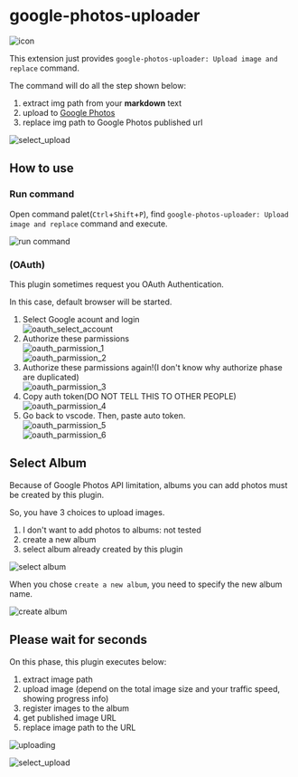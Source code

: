 # google-photos-uploader

![icon](images/icon.png)

This extension just provides `google-photos-uploader: Upload image and replace` command.

The command will do all the step shown below:

1. extract img path from your **markdown** text
2. upload to [Google Photos](https://www.google.com/photos/about/)
3. replace img path to Google Photos published url

![select_upload](images/select_upload.gif)

## How to use

### Run command

Open command palet(`Ctrl`+`Shift`+`P`), find `google-photos-uploader: Upload image and replace` command and execute.

![run command](images/first&#32;step.png)

### (OAuth)

This plugin sometimes request you OAuth Authentication.

In this case, default browser will be started.

1. Select Google acount and login  
![oauth_select_account](images/oauth_select_account.png)
2. Authorize these parmissions  
![oauth_parmission_1](images/oauth_parmission_1.png)  
![oauth_parmission_2](images/oauth_parmission_2.png)
3. Authorize these parmissions again!(I don't know why authorize phase are duplicated)  
![oauth_parmission_3](images/oauth_parmission_3.png)
4. Copy auth token(DO NOT TELL THIS TO OTHER PEOPLE)  
![oauth_parmission_4](images/oauth_parmission_4.png)
5. Go back to vscode. Then, paste auto token.  
![oauth_parmission_5](images/oauth_parmission_5.png)  
![oauth_parmission_6](images/oauth_parmission_6.png)

## Select Album

Because of Google Photos API limitation, albums you can add photos must be created by this plugin.

So, you have 3 choices to upload images.

1. I don't want to add photos to albums: not tested
2. create a new album
3. select album already created by this plugin

![select album](images/select&#32;album.png)

When you chose `create a new album`, you need to specify the new album name.

![create album](images/create&#32;album.png)

## Please wait for seconds

On this phase, this plugin executes below:

1. extract image path
2. upload image (depend on the total image size and your traffic speed, showing progress info)
3. register images to the album
4. get published image URL
5. replace image path to the URL

![uploading](images/uploading.png)

![select_upload](images/select_upload.gif)
